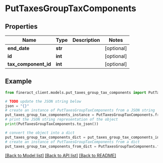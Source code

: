 # PutTaxesGroupTaxComponents


## Properties

Name | Type | Description | Notes
------------ | ------------- | ------------- | -------------
**end_date** | **str** |  | [optional] 
**id** | **int** |  | [optional] 
**tax_component_id** | **int** |  | [optional] 

## Example

```python
from fineract_client.models.put_taxes_group_tax_components import PutTaxesGroupTaxComponents

# TODO update the JSON string below
json = "{}"
# create an instance of PutTaxesGroupTaxComponents from a JSON string
put_taxes_group_tax_components_instance = PutTaxesGroupTaxComponents.from_json(json)
# print the JSON string representation of the object
print(PutTaxesGroupTaxComponents.to_json())

# convert the object into a dict
put_taxes_group_tax_components_dict = put_taxes_group_tax_components_instance.to_dict()
# create an instance of PutTaxesGroupTaxComponents from a dict
put_taxes_group_tax_components_from_dict = PutTaxesGroupTaxComponents.from_dict(put_taxes_group_tax_components_dict)
```
[[Back to Model list]](../README.md#documentation-for-models) [[Back to API list]](../README.md#documentation-for-api-endpoints) [[Back to README]](../README.md)


